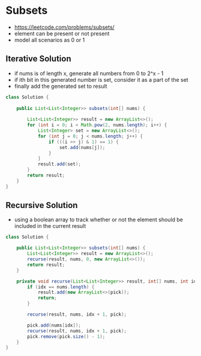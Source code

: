 # Subsets

- https://leetcode.com/problems/subsets/
- element can be present or not present
- model all scenarios as 0 or 1

## Iterative Solution

- if nums is of length x, generate all numbers from 0 to 2^x - 1
- if ith bit in this generated number is set, consider it as a part of the set
- finally add the generated set to result

```java
class Solution {
    
    public List<List<Integer>> subsets(int[] nums) {
        
        List<List<Integer>> result = new ArrayList<>();
        for (int i = 0; i < Math.pow(2, nums.length); i++) {
            List<Integer> set = new ArrayList<>();
            for (int j = 0; j < nums.length; j++) {
                if (((i >> j) & 1) == 1) {
                    set.add(nums[j]);
                }
            }
            result.add(set);
        }
        return result;
    }
}
```

## Recursive Solution

- using a boolean array to track whether or not the element should be included in the current result

```java
class Solution {

    public List<List<Integer>> subsets(int[] nums) {
        List<List<Integer>> result = new ArrayList<>();
        recurse(result, nums, 0, new ArrayList<>());
        return result;
    }

    private void recurse(List<List<Integer>> result, int[] nums, int idx, List<Integer> pick) {
        if (idx == nums.length) {
            result.add(new ArrayList<>(pick));
            return;
        }

        recurse(result, nums, idx + 1, pick);

        pick.add(nums[idx]);
        recurse(result, nums, idx + 1, pick);
        pick.remove(pick.size() - 1);
    }
}
```
